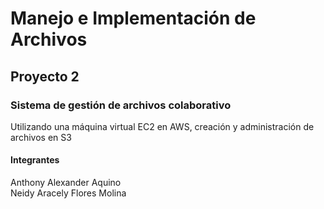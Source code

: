 # Manejo e Implementación de Archivos
## Proyecto 2
### Sistema de gestión de archivos colaborativo
Utilizando una máquina virtual EC2 en AWS, creación y administración de archivos en S3
#### Integrantes


 Anthony Alexander Aquino     
 Neidy Aracely Flores Molina    
